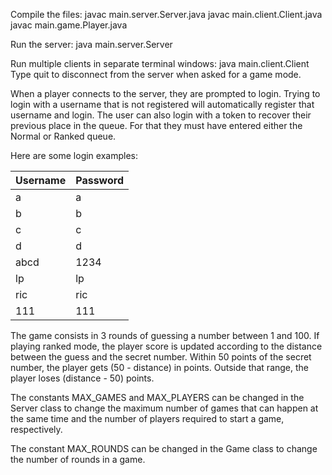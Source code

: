 Compile the files:
javac main.server.Server.java
javac main.client.Client.java
javac main.game.Player.java


Run the server:
java main.server.Server

Run multiple clients in separate terminal windows:
java main.client.Client
Type quit to disconnect from the server when asked for a game mode.

When a player connects to the server, they are prompted to login.
Trying to login with a username that is not registered will automatically register that username and login.
The user can also login with a token to recover their previous place in the queue. For that they must have entered either the Normal or Ranked queue.

Here are some login examples:

| Username | Password |
|----------|----------|
| a    | a    |
| b    | b    |
| c    | c    |
| d    | d    |
| abcd    | 1234    |
| lp   | lp    |
| ric  | ric    |
| 111 | 111    |


The game consists in 3 rounds of guessing a number between 1 and 100.
If playing ranked mode, the player score is updated according to the distance between the guess and the secret number.
Within 50 points of the secret number, the player gets (50 - distance) in points.
Outside that range, the player loses (distance - 50) points.

The constants MAX_GAMES and MAX_PLAYERS can be changed in the Server class to change the maximum number of games that can happen at the same time and the number of players required to start a game, respectively.

The constant MAX_ROUNDS can be changed in the Game class to change the number of rounds in a game.
